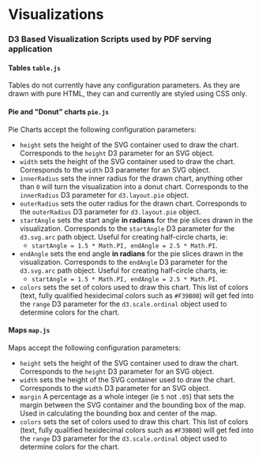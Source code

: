 # Visualizations
### D3 Based Visualization Scripts used by PDF serving application  
  
#### Tables `table.js`
Tables do not currently have any configuration parameters. As they are drawn with pure HTML, they can and currently are styled using CSS only.  
  
#### Pie and "Donut" charts `pie.js`
Pie Charts accept the following configuration parameters:  
+ `height` sets the height of the SVG container used to draw the chart. Corresponds to the `height` D3 parameter for an SVG object.
+ `width` sets the height of the SVG container used to draw the chart. Corresponds to the `width` D3 parameter for an SVG object.
+ `innerRadius` sets the inner radius for the drawn chart, anything other than `0` will turn the visualization into a donut chart. Corresponds to the `innerRadius` D3 parameter for `d3.layout.pie` object.
+ `outerRadius` sets the outer radius for the drawn chart. Corresponds to the `outerRadius` D3 parameter for `d3.layout.pie` object.
+ `startAngle` sets the start angle __in radians__ for the pie slices drawn in the visualization. Corresponds to the `startAngle` D3 parameter for the `d3.svg.arc` path object. Useful for creating half-circle charts, ie:  
   + `startAngle = 1.5 * Math.PI, endAngle = 2.5 * Math.PI`.
+ `endAngle` sets the end angle __in radians__ for the pie slices drawn in the visualization. Corresponds to the `endAngle` D3 parameter for the `d3.svg.arc` path object. Useful for creating half-circle charts, ie:  
   + `startAngle = 1.5 * Math.PI, endAngle = 2.5 * Math.PI`.
+ `colors` sets the set of colors used to draw this chart. This list of colors (text, fully qualified hexidecimal colors such as `#F39B00`) will get fed into the `range` D3 parameter for the `d3.scale.ordinal` object used to determine colors for the chart.  

#### Maps `map.js`
Maps accept the following configuration parameters:
+ `height` sets the height of the SVG container used to draw the chart. Corresponds to the `height` D3 parameter for an SVG object.
+ `width` sets the height of the SVG container used to draw the chart. Corresponds to the `width` D3 parameter for an SVG object.
+ `margin` A percentage as a whole integer (ie `5` not `.05`) that sets the margin between the SVG container and the bounding box of the map. Used in calculating the bounding box and center of the map. 
+ `colors` sets the set of colors used to draw this chart. This list of colors (text, fully qualified hexidecimal colors such as `#F39B00`) will get fed into the `range` D3 parameter for the `d3.scale.ordinal` object used to determine colors for the chart.  